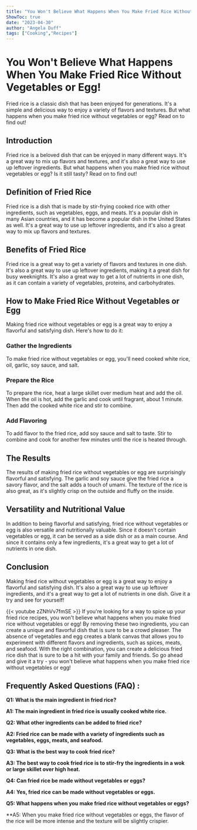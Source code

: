 ```yaml
---
title: "You Won't Believe What Happens When You Make Fried Rice Without Vegetables or Egg!"
ShowToc: true 
date: "2023-04-30"
author: "Angela Duff" 
tags: ["Cooking","Recipes"]
---
```

# You Won't Believe What Happens When You Make Fried Rice Without Vegetables or Egg!

Fried rice is a classic dish that has been enjoyed for generations. It's a simple and delicious way to enjoy a variety of flavors and textures. But what happens when you make fried rice without vegetables or egg? Read on to find out!

## Introduction

Fried rice is a beloved dish that can be enjoyed in many different ways. It's a great way to mix up flavors and textures, and it's also a great way to use up leftover ingredients. But what happens when you make fried rice without vegetables or egg? Is it still tasty? Read on to find out!

## Definition of Fried Rice

Fried rice is a dish that is made by stir-frying cooked rice with other ingredients, such as vegetables, eggs, and meats. It's a popular dish in many Asian countries, and it has become a popular dish in the United States as well. It's a great way to use up leftover ingredients, and it's also a great way to mix up flavors and textures.

## Benefits of Fried Rice

Fried rice is a great way to get a variety of flavors and textures in one dish. It's also a great way to use up leftover ingredients, making it a great dish for busy weeknights. It's also a great way to get a lot of nutrients in one dish, as it can contain a variety of vegetables, proteins, and carbohydrates.

## How to Make Fried Rice Without Vegetables or Egg

Making fried rice without vegetables or egg is a great way to enjoy a flavorful and satisfying dish. Here's how to do it:

### Gather the Ingredients

To make fried rice without vegetables or egg, you'll need cooked white rice, oil, garlic, soy sauce, and salt.

### Prepare the Rice

To prepare the rice, heat a large skillet over medium heat and add the oil. When the oil is hot, add the garlic and cook until fragrant, about 1 minute. Then add the cooked white rice and stir to combine.

### Add Flavoring

To add flavor to the fried rice, add soy sauce and salt to taste. Stir to combine and cook for another few minutes until the rice is heated through.

## The Results

The results of making fried rice without vegetables or egg are surprisingly flavorful and satisfying. The garlic and soy sauce give the fried rice a savory flavor, and the salt adds a touch of umami. The texture of the rice is also great, as it's slightly crisp on the outside and fluffy on the inside.

## Versatility and Nutritional Value

In addition to being flavorful and satisfying, fried rice without vegetables or egg is also versatile and nutritionally valuable. Since it doesn't contain vegetables or egg, it can be served as a side dish or as a main course. And since it contains only a few ingredients, it's a great way to get a lot of nutrients in one dish.

## Conclusion

Making fried rice without vegetables or egg is a great way to enjoy a flavorful and satisfying dish. It's also a great way to use up leftover ingredients, and it's a great way to get a lot of nutrients in one dish. Give it a try and see for yourself!

{{< youtube zZNhVv7fmSE >}} 
If you're looking for a way to spice up your fried rice recipes, you won't believe what happens when you make fried rice without vegetables or egg! By removing these two ingredients, you can create a unique and flavorful dish that is sure to be a crowd pleaser. The absence of vegetables and egg creates a blank canvas that allows you to experiment with different flavors and ingredients, such as spices, meats, and seafood. With the right combination, you can create a delicious fried rice dish that is sure to be a hit with your family and friends. So go ahead and give it a try - you won't believe what happens when you make fried rice without vegetables or egg!

## Frequently Asked Questions (FAQ) :
**Q1: What is the main ingredient in fried rice?**

**A1: The main ingredient in fried rice is usually cooked white rice.**

**Q2: What other ingredients can be added to fried rice?**

**A2: Fried rice can be made with a variety of ingredients such as vegetables, eggs, meats, and seafood.**

**Q3: What is the best way to cook fried rice?**

**A3: The best way to cook fried rice is to stir-fry the ingredients in a wok or large skillet over high heat.**

**Q4: Can fried rice be made without vegetables or eggs?**

**A4: Yes, fried rice can be made without vegetables or eggs.**

**Q5: What happens when you make fried rice without vegetables or eggs?**

**A5: When you make fried rice without vegetables or eggs, the flavor of the rice will be more intense and the texture will be slightly crispier.




